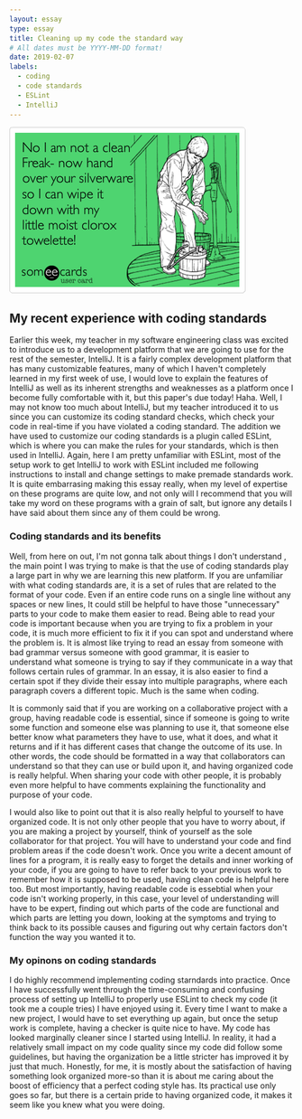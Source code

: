 ```yaml
---
layout: essay
type: essay
title: Cleaning up my code the standard way
# All dates must be YYYY-MM-DD format!
date: 2019-02-07
labels:
  - coding
  - code standards
  - ESLint
  - IntelliJ
---
```


<img class="ui medium left floated image" src="../images/clean_freak.png">

## My recent experience with coding standards

  Earlier this week, my teacher in my software engineering class was excited to introduce us to a development platform that we are going to use for the rest of the semester, IntelliJ. It is a fairly complex development platform that has many customizable features, many of which I haven't completely learned in my first week of use, I would love to explain the features of IntelliJ as well as its inherent strengths and weaknesses as a platform once I become fully comfortable with it, but this paper's due today! Haha. Well, I may not know too much about IntelliJ, but my teacher introduced it to us since you can customize its coding standard checks, which check your code in real-time if you have violated a coding standard. The addition we have used to customize our coding standards is a plugin called ESLint, which is where you can make the rules for your standards, which is then used in IntelliJ. Again, here I am pretty unfamiliar with ESLint, most of the setup work to get IntelliJ to work with ESLint included me following instructions to install and change settings to make premade standards work. It is quite embarrasing making this essay really, when my level of expertise on these programs are quite low, and not only will I recommend that you will take my word on these programs with a grain of salt, but ignore any details I have said about them since any of them could be wrong.
  
### Coding standards and its benefits

   Well, from here on out, I'm not gonna talk about things I don't understand , the main point I was trying to make is that the use of coding standards play a large part in why we are learning this new platform. If you are unfamiliar with what coding standards are, it is a set of rules that are related to the format of your code. Even if an entire code runs on a single line without any spaces or new lines, It could still be helpful to have those "unnecessary" parts to your code to make them easier to read. Being able to read your code is important because when you are trying to fix a problem in your code, it is much more efficient to fix it if you can spot and understand where the problem is. It is almost like trying to read an essay from someone with bad grammar versus someone with good grammar, it is easier to understand what someone is trying to say if they communicate in a way that follows certain rules of grammar. In an essay, it is also easier to find a certain spot if they divide their essay into multiple paragraphs, where each paragraph covers a different topic. Much is the same when coding.

  It is commonly said that if you are working on a collaborative project with a group, having readable code is essential, since if someone is going to write some function and someone else was planning to use it, that someone else better know what parameters they have to use, what it does, and what it returns and if it has different cases that change the outcome of its use. In other words, the code should be formatted in a way that collaborators can understand so that they can use or build upon it, and having organized code is really helpful. When sharing your code with other people, it is probably even more helpful to have comments explaining the functionality and purpose of your code.
  
  I would also like to point out that it is also really helpful to yourself to have organized code. It is not only other people that you have to worry about, if you are making a project by yourself, think of yourself as the sole collaborator for that project. You will have to understand your code and find problem areas if the code doesn't work. Once you write a decent amount of lines for a program, it is really easy to forget the details and inner working of your code, if you are going to have to refer back to your previous work to remember how it is supposed to be used, having clean code is helpful here too. But most importantly, having readable code is essebtial when your code isn't working properly, in this case, your level of understanding will have to be expert, finding out which parts of the code are functional and which parts are letting you down, looking at the symptoms and trying to think back to its possible causes and figuring out why certain factors don't function the way you wanted it to.
  
### My opinons on coding standards

  I do highly recommend implementing coding starndards into practice. Once I have successfully went through the time-consuming and confusing process of setting up IntelliJ to properly use ESLint to check my code (it took me a couple tries) I have enjoyed using it. Every time I want to make a new project, I would have to set everything up again, but once the setup work is complete, having a checker is quite nice to have. My code has looked marginally cleaner since I started using IntelliJ. In reality, it had a relatively small impact on my code quality since my code did follow some guidelines, but having the organization be a little stricter has improved it by just that much. Honestly, for me, it is mostly about the satisfaction of having something look organized more-so than it is about me caring about the boost of efficiency that a perfect coding style has. Its practical use only goes so far, but there is a certain pride to having organized code, it makes it seem like you knew what you were doing.
 
